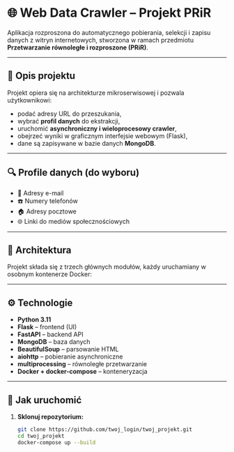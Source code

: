 # 🌐 Web Data Crawler – Projekt PRiR

Aplikacja rozproszona do automatycznego pobierania, selekcji i zapisu danych z witryn internetowych, stworzona w ramach przedmiotu **Przetwarzanie równoległe i rozproszone (PRiR)**.

---

## 📌 Opis projektu

Projekt opiera się na architekturze mikroserwisowej i pozwala użytkownikowi:

- podać adresy URL do przeszukania,
- wybrać **profil danych** do ekstrakcji,
- uruchomić **asynchroniczny i wieloprocesowy crawler**,
- obejrzeć wyniki w graficznym interfejsie webowym (Flask),
- dane są zapisywane w bazie danych **MongoDB**.

---

## 🔍 Profile danych (do wyboru)

- 📧 Adresy e-mail
- ☎️ Numery telefonów
- 🏠 Adresy pocztowe
- 🌐 Linki do mediów społecznościowych

---

## 🧱 Architektura

Projekt składa się z trzech głównych modułów, każdy uruchamiany w osobnym kontenerze Docker:

---

## ⚙️ Technologie

- **Python 3.11**
- **Flask** – frontend (UI)
- **FastAPI** – backend API
- **MongoDB** – baza danych
- **BeautifulSoup** – parsowanie HTML
- **aiohttp** – pobieranie asynchroniczne
- **multiprocessing** – równoległe przetwarzanie
- **Docker + docker-compose** – konteneryzacja

---

## 🚀 Jak uruchomić

1. **Sklonuj repozytorium:**
   ```bash
   git clone https://github.com/twoj_login/twoj_projekt.git
   cd twoj_projekt
   docker-compose up --build

